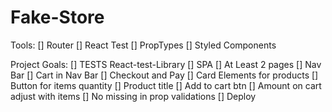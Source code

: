 # Fake-Store

Tools:
[] Router
[] React Test
[] PropTypes
[] Styled Components

Project Goals:
[] TESTS React-test-Library
[] SPA
[] At Least 2 pages
[] Nav Bar
[] Cart in Nav Bar
[] Checkout and Pay
[] Card Elements for products
[] Button for items quantity
[] Product title
[] Add to cart btn
[] Amount on cart adjust with items
[] No missing in prop validations
[] Deploy
